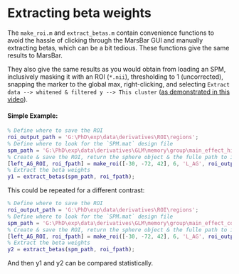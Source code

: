 # Extracting beta weights
The `make_roi.m` and `extract_betas.m` contain convenience functions to avoid the hassle of clicking through the MarsBar GUI and manually extracting betas, which can be a bit tedious. These functions give the same results to MarsBar. 

They also give the same results as you would obtain from loading an SPM, inclusively masking it with an ROI (`*.nii`), thresholding to 1 (uncorrected), snapping the marker to the global max, right-clicking, and selecting `Extract data --> whitened & filtered y --> This cluster` ([as demonstrated in this video](https://www.youtube.com/watch?v=zVuSHTJLJj4)).

#### Simple Example:
```matlab
% Define where to save the ROI
roi_output_path = 'G:\PhD\exp\data\derivatives\ROI\regions';
% Define where to look for the `SPM.mat` design file
spm_path = 'G:\PhD\exp\data\derivatives\GLM\memory\group\main_effect_hits\SPM.mat';
% Create & save the ROI, return the sphere object & the fulle path to it (with name)
[left_AG_ROI, roi_fpath] = make_roi([-30, -72, 42], 6, 'L_AG', roi_output_path);
% Extract the beta weights
y1 = extract_betas(spm_path, roi_fpath);
```

This could be repeated for a different contrast:
```matlab
% Define where to save the ROI
roi_output_path = 'G:\PhD\exp\data\derivatives\ROI\regions';
% Define where to look for the `SPM.mat` design file
spm_path = 'G:\PhD\exp\data\derivatives\GLM\memory\group\main_effect_correct_rejections\SPM.mat';
% Create & save the ROI, return the sphere object & the fulle path to it (with name)
[left_AG_ROI, roi_fpath] = make_roi([-30, -72, 42], 6, 'L_AG', roi_output_path);
% Extract the beta weights
y2 = extract_betas(spm_path, roi_fpath);
```
And then y1 and y2 can be compared statistically.
